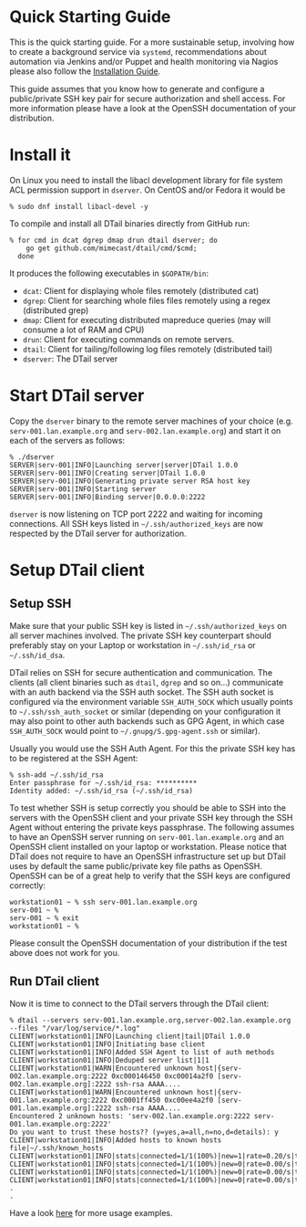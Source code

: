 Quick Starting Guide
====================

This is the quick starting guide. For a more sustainable setup, involving how to create a background service via ``systemd``, recommendations about automation via Jenkins and/or Puppet and health monitoring via Nagios please also follow the [Installation Guide](installation.md).

This guide assumes that you know how to generate and configure a public/private SSH key pair for secure authorization and shell access. For more information please have a look at the OpenSSH documentation of your distribution.

# Install it

On Linux you need to install the libacl development library for file system ACL permission support in `dserver`. On CentOS and/or Fedora it would be

```console
% sudo dnf install libacl-devel -y
```

To compile and install all DTail binaries directly from GitHub run:

```console
% for cmd in dcat dgrep dmap drun dtail dserver; do
    go get github.com/mimecast/dtail/cmd/$cmd;
  done
```

It produces the following executables in ``$GOPATH/bin``:

* ``dcat``: Client for displaying whole files remotely (distributed cat)
* ``dgrep``: Client for searching whole files files remotely using a regex (distributed grep)
* ``dmap``: Client for executing distributed mapreduce queries (may will consume a lot of RAM and CPU)
* ``drun``: Client for executing commands on remote servers.
* ``dtail``: Client for tailing/following log files remotely (distributed tail)
* ``dserver``: The DTail server

# Start DTail server

Copy the ``dserver`` binary to the remote server machines of your choice (e.g. ``serv-001.lan.example.org`` and ``serv-002.lan.example.org``) and start it on each of the servers as follows:

```console
% ./dserver
SERVER|serv-001|INFO|Launching server|server|DTail 1.0.0
SERVER|serv-001|INFO|Creating server|DTail 1.0.0
SERVER|serv-001|INFO|Generating private server RSA host key
SERVER|serv-001|INFO|Starting server
SERVER|serv-001|INFO|Binding server|0.0.0.0:2222
```

``dserver`` is now listening on TCP port 2222 and waiting for incoming connections. All SSH keys listed in ``~/.ssh/authorized_keys`` are now respected by the DTail server for authorization.

# Setup DTail client

## Setup SSH

Make sure that your public SSH key is listed in ``~/.ssh/authorized_keys`` on all server machines involved. The private SSH key counterpart should preferably stay on your Laptop or workstation in ``~/.ssh/id_rsa`` or ``~/.ssh/id_dsa``.

DTail relies on SSH for secure authentication and communication. The clients (all client binaries such as ``dtail``, ``dgrep`` and so on...) communicate with an auth backend via the SSH auth socket. The SSH auth socket is configured via the environment variable ``SSH_AUTH_SOCK`` which usually points to ``~/.ssh/ssh_auth_socket`` or similar (depending on your configuration it may also point to other auth backends such as GPG Agent, in which case ``SSH_AUTH_SOCK`` would point to ``~/.gnupg/S.gpg-agent.ssh`` or similar).

Usually you would use the SSH Auth Agent. For this the private SSH key has to be registered at the SSH Agent:

```console
% ssh-add ~/.ssh/id_rsa
Enter passphrase for ~/.ssh/id_rsa: **********
Identity added: ~/.ssh/id_rsa (~/.ssh/id_rsa)
```

To test whether SSH is setup correctly you should be able to SSH into the servers with the OpenSSH client and your private SSH key through the SSH Agent without entering the private keys passphrase. The following assumes to have an OpenSSH server running on ``serv-001.lan.example.org`` and an OpenSSH client installed on your laptop or workstation. Please notice that DTail does not require to have an OpenSSH infrastructure set up but DTail uses by default the same public/private key file paths as OpenSSH. OpenSSH can be of a great help to verify that the SSH keys are configured correctly:

```console
workstation01 ~ % ssh serv-001.lan.example.org
serv-001 ~ %
serv-001 ~ % exit
workstation01 ~ %
```

Please consult the OpenSSH documentation of your distribution if the test above does not work for you.

## Run DTail client

Now it is time to connect to the DTail servers through the DTail client:

```console
% dtail --servers serv-001.lan.example.org,server-002.lan.example.org --files "/var/log/service/*.log"
CLIENT|workstation01|INFO|Launching client|tail|DTail 1.0.0
CLIENT|workstation01|INFO|Initiating base client
CLIENT|workstation01|INFO|Added SSH Agent to list of auth methods
CLIENT|workstation01|INFO|Deduped server list|1|1
CLIENT|workstation01|WARN|Encountered unknown host|{serv-002.lan.example.org:2222 0xc000146450 0xc00014a2f0 [serv-002.lan.example.org]:2222 ssh-rsa AAAA....
CLIENT|workstation01|WARN|Encountered unknown host|{serv-001.lan.example.org:2222 0xc0001ff450 0xc00ee4a2f0 [serv-001.lan.example.org]:2222 ssh-rsa AAAA....
Encountered 2 unknown hosts: 'serv-002.lan.example.org:2222 serv-001.lan.example.org:2222'
Do you want to trust these hosts?? (y=yes,a=all,n=no,d=details): y
CLIENT|workstation01|INFO|Added hosts to known hosts file|~/.ssh/known_hosts
CLIENT|workstation01|INFO|stats|connected=1/1(100%)|new=1|rate=0.20/s|throttle=0|cpus/goroutines=8/17
CLIENT|workstation01|INFO|stats|connected=1/1(100%)|new=0|rate=0.00/s|throttle=0|cpus/goroutines=8/17
CLIENT|workstation01|INFO|stats|connected=1/1(100%)|new=0|rate=0.00/s|throttle=0|cpus/goroutines=8/17
CLIENT|workstation01|INFO|stats|connected=1/1(100%)|new=0|rate=0.00/s|throttle=0|cpus/goroutines=8/17
.
.
```

Have a look [here](examples.md) for more usage examples.

